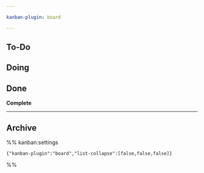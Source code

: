 ```yaml
---

kanban-plugin: board

---
```


## To-Do



## Doing



## Done

**Complete**


***

## Archive



%% kanban:settings
```
{"kanban-plugin":"board","list-collapse":[false,false,false]}
```
%%